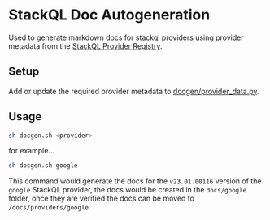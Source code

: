 # StackQL Doc Autogeneration

Used to generate markdown docs for stackql providers using provider metadata from the [StackQL Provider Registry](https://github.com/stackql/stackql-provider-registry).  

## Setup

Add or update the required provider metadata to [docgen/provider_data.py](https://github.com/stackql/registry.stackql.io/blob/main/scripts/docgen/provider_data.py).

## Usage

```bash
sh docgen.sh <provider>
```

for example...  

```bash
sh docgen.sh google
```

This command would generate the docs for the `v23.01.00116` version of the `google` StackQL provider, the docs would be created in the `docs/google` folder, once they are verified the docs can be moved to `/docs/providers/google`.  

